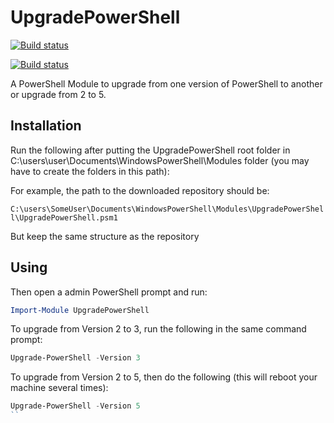 # UpgradePowerShell

[![Build status](https://ci.appveyor.com/api/projects/status/274vxvijj3e5d2oh?svg=true)](https://ci.appveyor.com/project/MSAdministrator/upgradepowershell)

[![Build status](https://ci.appveyor.com/api/projects/status/274vxvijj3e5d2oh/branch/master?svg=true)](https://ci.appveyor.com/project/MSAdministrator/upgradepowershell/branch/master)

A PowerShell Module to upgrade from one version of PowerShell to another or upgrade from 2 to 5.

## Installation

Run the following after putting the UpgradePowerShell root folder in C:\users\user\Documents\WindowsPowerShell\Modules folder (you may have to create the folders in this path):

For example, the path to the downloaded repository should be:

`C:\users\SomeUser\Documents\WindowsPowerShell\Modules\UpgradePowerShell\UpgradePowerShell.psm1` 

But keep the same structure as the repository

## Using

Then open a admin PowerShell prompt and run:

```powershell
Import-Module UpgradePowerShell
```

To upgrade from Version 2 to 3, run the following in the same command prompt:

```powershell
Upgrade-PowerShell -Version 3
```

To upgrade from Version 2 to 5, then do the following (this will reboot your machine several times):

```powershell
Upgrade-PowerShell -Version 5
``


